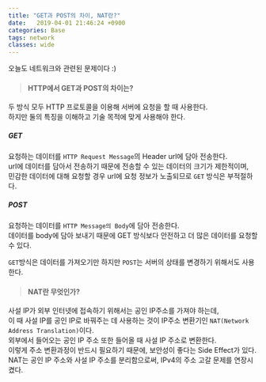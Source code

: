 ```yaml
---
title: "GET과 POST의 차이, NAT란?"
date:   2019-04-01 21:46:24 +0900
categories: Base
tags: network
classes: wide
---
```


오늘도 네트워크와 관련된 문제이다 :)
  
> #### HTTP에서 GET과 POST의 차이는?

두 방식 모두 HTTP 프로토콜을 이용해 서버에 요청을 할 때 사용한다.  
하지만 둘의 특징을 이해하고 기술 목적에 맞게 사용해야 한다.  

##### GET

요청하는 데이터를 `HTTP Request Message`의 Header url에 담아 전송한다.  
url에 데이터를 담아서 전송하기 때문에 전송할 수 있는 데이터의 크기가 제한적이며,  
민감한 데이터에 대해 요청할 경우 url에 요청 정보가 노출되므로 `GET` 방식은 부적절하다.  

##### POST

요청하는 데이터를 `HTTP Message의 Body`에 담아 전송한다.  
데이터를 body에 담아 보내기 때문에 GET 방식보다 안전하고 더 많은 데이터를 요청할 수 있다.  
  
`GET`방식은 데이터를 가져오기만 하지만 `POST`는 서버의 상태를 변경하기 위해서도 사용한다.  

> #### NAT란 무엇인가?

사설 IP가 외부 인터넷에 접속하기 위해서는 공인 IP주소를 가져야 하는데,  
이 때 사설 IP를 공인 IP로 바꿔주는 데 사용하는 것이 IP주소 변환기인 `NAT(Network Address Translation)`이다.  
외부에서 들어오는 공인 IP 주소 또한 들어올 때 사설 IP 주소로 변환한다.  
이렇게 주소 변환과정이 반드시 필요하기 때문에, 보안성이 좋다는 Side Effect가 있다.  
NAT는 공인 IP 주소와 사설 IP 주소를 분리함으로써, IPv4의 주소 고갈 문제를 연장시켰다.  
